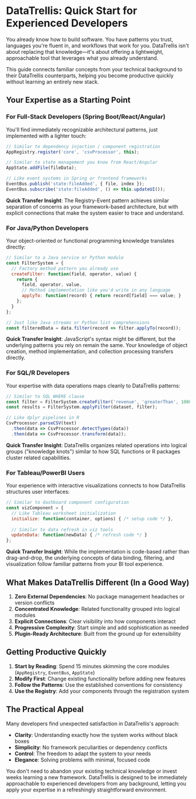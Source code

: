 # DataTrellis: Quick Start for Experienced Developers

You already know how to build software. You have patterns you trust, languages you're fluent in, and workflows that work for you. DataTrellis isn't about replacing that knowledge—it's about offering a lightweight, approachable tool that leverages what you already understand.

This guide connects familiar concepts from your technical background to their DataTrellis counterparts, helping you become productive quickly without learning an entirely new stack.

## Your Expertise as a Starting Point

### For Full-Stack Developers (Spring Boot/React/Angular)

You'll find immediately recognizable architectural patterns, just implemented with a lighter touch:

```javascript
// Similar to dependency injection / component registration
AppRegistry.register('core', 'csvProcessor', this);

// Similar to state management you know from React/Angular
AppState.addFile(fileData);

// Like event systems in Spring or frontend frameworks
EventBus.publish('state:fileAdded', { file, index });
EventBus.subscribe('state:fileAdded', () => this.updateUI());
```

**Quick Transfer Insight**: The Registry-Event pattern achieves similar separation of concerns as your framework-based architecture, but with explicit connections that make the system easier to trace and understand.

### For Java/Python Developers

Your object-oriented or functional programming knowledge translates directly:

```javascript
// Similar to a Java service or Python module
const FilterSystem = {
  // Factory method pattern you already use
  createFilter: function(field, operator, value) {
    return {
      field, operator, value,
      // Method implementation like you'd write in any language
      applyTo: function(record) { return record[field] === value; }
    };
  }
};

// Just like Java streams or Python list comprehensions
const filteredData = data.filter(record => filter.applyTo(record));
```

**Quick Transfer Insight**: JavaScript's syntax might be different, but the underlying patterns you rely on remain the same. Your knowledge of object creation, method implementation, and collection processing transfers directly.

### For SQL/R Developers

Your expertise with data operations maps cleanly to DataTrellis patterns:

```javascript
// Similar to SQL WHERE clause
const filter = FilterSystem.createFilter('revenue', 'greaterThan', 1000);
const results = FilterSystem.applyFilter(dataset, filter);

// Like dplyr pipelines in R
CsvProcessor.parseCSV(text)
  .then(data => CsvProcessor.detectTypes(data))
  .then(data => CsvProcessor.transform(data));
```

**Quick Transfer Insight**: DataTrellis organizes related operations into logical groups ("knowledge knots") similar to how SQL functions or R packages cluster related capabilities.

### For Tableau/PowerBI Users

Your experience with interactive visualizations connects to how DataTrellis structures user interfaces:

```javascript
// Similar to dashboard component configuration
const vizComponent = {
  // Like Tableau worksheet initialization
  initialize: function(container, options) { /* setup code */ },
  
  // Similar to data refresh in viz tools
  updateData: function(newData) { /* refresh code */ }
};
```

**Quick Transfer Insight**: While the implementation is code-based rather than drag-and-drop, the underlying concepts of data binding, filtering, and visualization follow familiar patterns from your BI tool experience.

## What Makes DataTrellis Different (In a Good Way)

1. **Zero External Dependencies**: No package management headaches or version conflicts
2. **Concentrated Knowledge**: Related functionality grouped into logical modules
3. **Explicit Connections**: Clear visibility into how components interact
4. **Progressive Complexity**: Start simple and add sophistication as needed
5. **Plugin-Ready Architecture**: Built from the ground up for extensibility

## Getting Productive Quickly

1. **Start by Reading**: Spend 15 minutes skimming the core modules (`AppRegistry`, `EventBus`, `AppState`)
2. **Modify First**: Change existing functionality before adding new features
3. **Follow the Patterns**: Use the established conventions for consistency
4. **Use the Registry**: Add your components through the registration system

## The Practical Appeal

Many developers find unexpected satisfaction in DataTrellis's approach:

- **Clarity**: Understanding exactly how the system works without black boxes
- **Simplicity**: No framework peculiarities or dependency conflicts
- **Control**: The freedom to adapt the system to your needs
- **Elegance**: Solving problems with minimal, focused code

You don't need to abandon your existing technical knowledge or invest weeks learning a new framework. DataTrellis is designed to be immediately approachable to experienced developers from any background, letting you apply your expertise in a refreshingly straightforward environment.